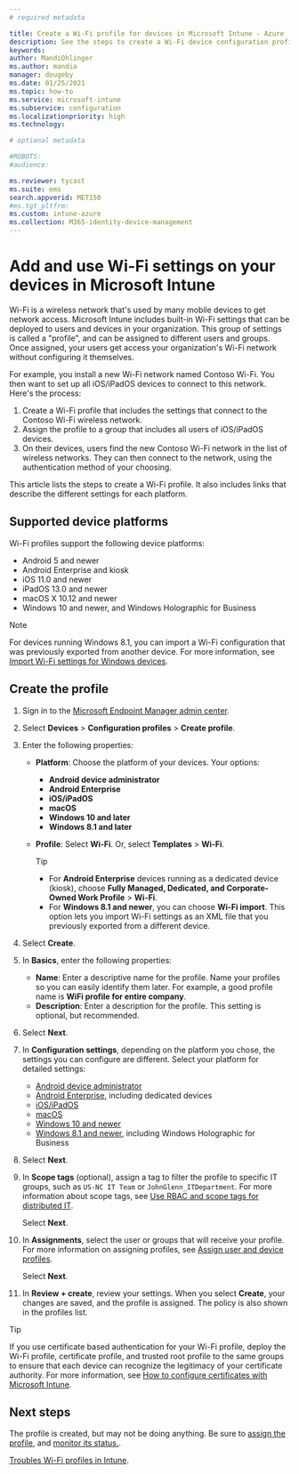 ```yaml
---
# required metadata

title: Create a Wi-Fi profile for devices in Microsoft Intune - Azure | Microsoft Docs
description: See the steps to create a Wi-Fi device configuration profile in Microsoft Intune. Create profiles for Android device administrator, Android Enterprise, Android kiosk, iOS, iPadOS, macOS, Windows 10 and newer, and Windows Holographic for Business. Use these profiles to create a WiFi connection to use certificates, choose an EAP type, select an authentication method, enable a proxy, and more.
keywords:
author: MandiOhlinger
ms.author: mandia
manager: dougeby
ms.date: 01/25/2021
ms.topic: how-to
ms.service: microsoft-intune
ms.subservice: configuration
ms.localizationpriority: high
ms.technology:

# optional metadata

#ROBOTS:
#audience:

ms.reviewer: tycast
ms.suite: ems
search.appverid: MET150
#ms.tgt_pltfrm:
ms.custom: intune-azure
ms.collection: M365-identity-device-management
---
```


# Add and use Wi-Fi settings on your devices in Microsoft Intune

Wi-Fi is a wireless network that's used by many mobile devices to get network access. Microsoft Intune includes built-in Wi-Fi settings that can be deployed to users and devices in your organization. This group of settings is called a "profile", and can be assigned to different users and groups. Once assigned, your users get access your organization's Wi-Fi network without configuring it themselves.

For example, you install a new Wi-Fi network named Contoso Wi-Fi. You then want to set up all iOS/iPadOS devices to connect to this network. Here's the process:

1. Create a Wi-Fi profile that includes the settings that connect to the Contoso Wi-Fi wireless network.
2. Assign the profile to a group that includes all users of iOS/iPadOS devices.
3. On their devices, users find the new Contoso Wi-Fi network in the list of wireless networks. They can then connect to the network, using the authentication method of your choosing.

This article lists the steps to create a Wi-Fi profile. It also includes links that describe the different settings for each platform.

## Supported device platforms

Wi-Fi profiles support the following device platforms:

- Android 5 and newer
- Android Enterprise and kiosk
- iOS 11.0 and newer
- iPadOS 13.0 and newer
- macOS X 10.12 and newer
- Windows 10 and newer, and Windows Holographic for Business

> [!NOTE]
> For devices running Windows 8.1, you can import a Wi-Fi configuration that was previously exported from another device. For more information, see [Import Wi-Fi settings for Windows devices](wi-fi-settings-import-windows-8-1.md).

## Create the profile

1. Sign in to the [Microsoft Endpoint Manager admin center](https://go.microsoft.com/fwlink/?linkid=2109431).
2. Select **Devices** > **Configuration profiles** > **Create profile**.
3. Enter the following properties:

    - **Platform**: Choose the platform of your devices. Your options:

      - **Android device administrator**
      - **Android Enterprise**
      - **iOS/iPadOS**
      - **macOS**
      - **Windows 10 and later**
      - **Windows 8.1 and later**

    - **Profile**: Select **Wi-Fi**. Or, select **Templates** > **Wi-Fi**.

      > [!TIP]
      >
      > - For **Android Enterprise** devices running as a dedicated device (kiosk), choose **Fully Managed, Dedicated, and Corporate-Owned Work Profile** > **Wi-Fi**.
      > - For **Windows 8.1 and newer**, you can choose **Wi-Fi import**. This option lets you import Wi-Fi settings as an XML file that you previously exported from a different device.

4. Select **Create**.
5. In **Basics**, enter the following properties:

    - **Name**: Enter a descriptive name for the profile. Name your profiles so you can easily identify them later. For example, a good profile name is **WiFi profile for entire company**.
    - **Description**: Enter a description for the profile. This setting is optional, but recommended.

6. Select **Next**.
7. In **Configuration settings**, depending on the platform you chose, the settings you can configure are different. Select your platform for detailed settings:

    - [Android device administrator](wi-fi-settings-android.md)
    - [Android Enterprise](wi-fi-settings-android-enterprise.md), including dedicated devices
    - [iOS/iPadOS](wi-fi-settings-ios.md)
    - [macOS](wi-fi-settings-macos.md)
    - [Windows 10 and newer](wi-fi-settings-windows.md)
    - [Windows 8.1 and newer](wi-fi-settings-import-windows-8-1.md), including Windows Holographic for Business

8. Select **Next**.
9. In **Scope tags** (optional), assign a tag to filter the profile to specific IT groups, such as `US-NC IT Team` or `JohnGlenn_ITDepartment`. For more information about scope tags, see [Use RBAC and scope tags for distributed IT](../fundamentals/scope-tags.md).

    Select **Next**.

10. In **Assignments**, select the user or groups that will receive your profile. For more information on assigning profiles, see [Assign user and device profiles](device-profile-assign.md).

    Select **Next**.

11. In **Review + create**, review your settings. When you select **Create**, your changes are saved, and the profile is assigned. The policy is also shown in the profiles list.

> [!TIP]
> If you use certificate based authentication for your Wi-Fi profile, deploy the Wi-Fi profile, certificate profile, and trusted root profile to the same groups to ensure that each device can recognize the legitimacy of your certificate authority.  For more information, see [How to configure certificates with Microsoft Intune](../protect/certificates-configure.md).

## Next steps

The profile is created, but may not be doing anything. Be sure to [assign the profile](device-profile-assign.md), and [monitor its status.](device-profile-monitor.md).

[Troubles Wi-Fi profiles in Intune](/troubleshoot/mem/intune/troubleshoot-wi-fi-profiles).

